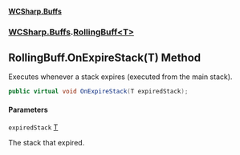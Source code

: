 #### [WCSharp.Buffs](README.md 'README')
### [WCSharp.Buffs](WCSharp.Buffs.md 'WCSharp.Buffs').[RollingBuff&lt;T&gt;](WCSharp.Buffs.RollingBuff_T_.md 'WCSharp.Buffs.RollingBuff<T>')

## RollingBuff<T>.OnExpireStack(T) Method

Executes whenever a stack expires (executed from the main stack).

```csharp
public virtual void OnExpireStack(T expiredStack);
```
#### Parameters

<a name='WCSharp.Buffs.RollingBuff_T_.OnExpireStack(T).expiredStack'></a>

`expiredStack` [T](WCSharp.Buffs.RollingBuff_T_.md#WCSharp.Buffs.RollingBuff_T_.T 'WCSharp.Buffs.RollingBuff<T>.T')

The stack that expired.